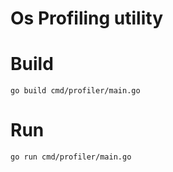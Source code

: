 # Os Profiling utility


# Build

```
go build cmd/profiler/main.go

```

# Run

```
go run cmd/profiler/main.go

```
